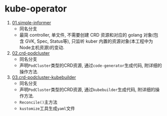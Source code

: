 # kube-operator

1. [01.simple-informer](../../tree/01.simple-informer)
    - 同名分支
    - 最简 controller, 单文件, 不需要创建 CRD 资源和对应的 golang 对象(包含 GVK, Spec, Status等), 只监听 kuber 内置的资源对象(本工程中为Node主机资源)的变动.
2. [02.crd-podcluster](../../tree/02.crd-podcluster)
    - 同名分支
    - 声明`PodCluster`类型的CRD资源, 通过`code-generator`生成代码, 附详细的操作方法.
3. [03.crd-podcluster-kubebuilder](../../tree/03.crd-podcluster-kubebuilder)
    - 同名分支
    - 声明`PodCluster`类型的CRD资源, 通过`kubebuilder`生成代码, 附详细的操作方法.
    - `Reconcile()`主方法
    - `kustomize`工具生成`yaml`文件
